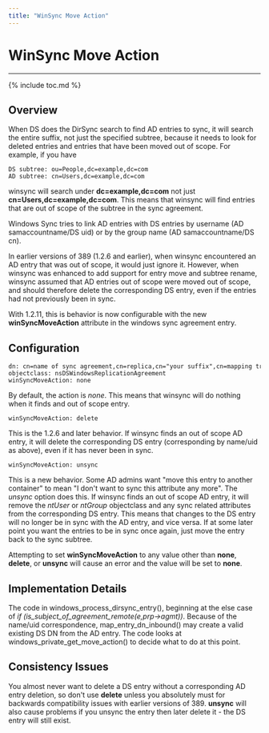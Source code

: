 ```yaml
---
title: "WinSync Move Action"
---
```


# WinSync Move Action
---------------------

{% include toc.md %}

Overview
--------

When DS does the DirSync search to find AD entries to sync, it will search the entire suffix, not just the specified subtree, because it needs to look for deleted entries and entries that have been moved out of scope. For example, if you have

    DS subtree: ou=People,dc=example,dc=com
    AD subtree: cn=Users,dc=example,dc=com

winsync will search under **dc=example,dc=com** not just **cn=Users,dc=example,dc=com**. This means that winsync will find entries that are out of scope of the subtree in the sync agreement.

Windows Sync tries to link AD entries with DS entries by username (AD samaccountname/DS uid) or by the group name (AD samaccountname/DS cn).

In earlier versions of 389 (1.2.6 and earlier), when winsync encountered an AD entry that was out of scope, it would just ignore it. However, when winsync was enhanced to add support for entry move and subtree rename, winsync assumed that AD entries out of scope were moved out of scope, and should therefore delete the corresponding DS entry, even if the entries had not previously been in sync.

With 1.2.11, this is behavior is now configurable with the new **winSyncMoveAction** attribute in the windows sync agreement entry.

Configuration
-------------

    dn: cn=name of sync agreement,cn=replica,cn="your suffix",cn=mapping tree,cn=config    
    objectclass: nsDSWindowsReplicationAgreement    
    winSyncMoveAction: none    

By default, the action is *none*. This means that winsync will do nothing when it finds and out of scope entry.

    winSyncMoveAction: delete    

This is the 1.2.6 and later behavior. If winsync finds an out of scope AD entry, it will delete the corresponding DS entry (corresponding by name/uid as above), even if it has never been in sync.

    winSyncMoveAction: unsync    

This is a new behavior. Some AD admins want "move this entry to another container" to mean "I don't want to sync this attribute any more". The *unsync* option does this. If winsync finds an out of scope AD entry, it will remove the *ntUser* or *ntGroup* objectclass and any sync related attributes from the corresponding DS entry. This means that changes to the DS entry will no longer be in sync with the AD entry, and vice versa. If at some later point you want the entries to be in sync once again, just move the entry back to the sync subtree.

Attempting to set **winSyncMoveAction** to any value other than **none**, **delete**, or **unsync** will cause an error and the value will be set to **none**.

Implementation Details
----------------------

The code in windows\_process\_dirsync\_entry(), beginning at the else case of *if (is\_subject\_of\_agreement\_remote(e,prp-\>agmt))*. Because of the name/uid correspondence, map\_entry\_dn\_inbound() may create a valid existing DS DN from the AD entry. The code looks at windows\_private\_get\_move\_action() to decide what to do at this point.

Consistency Issues
------------------

You almost never want to delete a DS entry without a corresponding AD entry deletion, so don't use **delete** unless you absolutely must for backwards compatibility issues with earlier versions of 389. **unsync** will also cause problems if you unsync the entry then later delete it - the DS entry will still exist.

